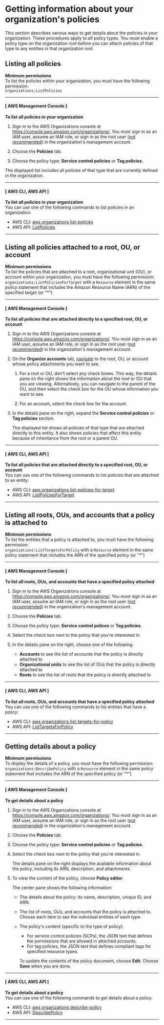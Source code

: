 # Getting information about your organization's policies<a name="orgs_manage_policies_info-operations"></a>

This section describes various ways to get details about the policies in your organization\. These procedures apply to *all* policy types\. You must enable a policy type on the organization root before you can attach policies of that type to any entities in that organization root\. 

## Listing all policies<a name="list-all-pols-in-org"></a>

**Minimum permissions**  
To list the policies within your organization, you must have the following permission:  
`organizations:ListPolicies`

------
#### [ AWS Management Console ]<a name="proc-list-all-pols-in-org"></a>

**To list all policies in your organization**

1. Sign in to the AWS Organizations console at [https://console\.aws\.amazon\.com/organizations/](https://console.aws.amazon.com/organizations/)\. You must sign in as an IAM user, assume an IAM role, or sign in as the root user \([not recommended](https://docs.aws.amazon.com/IAM/latest/UserGuide/best-practices.html#lock-away-credentials)\) in the organization's management account\. 

1. Choose the **Policies** tab\.

1.  Choose the policy type: **Service control policies** or **Tag policies**\. 

   The displayed list includes all policies of that type that are currently defined in the organization\.

------
#### [ AWS CLI, AWS API ]

**To list all policies in your organization**  
You can use one of the following commands to list policies in an organization:
+ AWS CLI: [aws organizations list\-policies](https://docs.aws.amazon.com/cli/latest/reference/organizations/list-policies.html)
+ AWS API: [ListPolicies](https://docs.aws.amazon.com/organizations/latest/APIReference/API_ListPolicies.html)

------

## Listing all policies attached to a root, OU, or account<a name="list-all-pols-in-entity"></a>

**Minimum permissions**  
To list the policies that are attached to a root, organizational unit \(OU\), or account within your organization, you must have the following permission:  
`organizations:ListPoliciesForTarget` with a `Resource` element in the same policy statement that includes the Amazon Resource Name \(ARN\) of the specified target \(or "\*"\)

------
#### [ AWS Management Console ]

**To list all policies that are attached directly to a specified root, OU, or account**

1. Sign in to the AWS Organizations console at [https://console\.aws\.amazon\.com/organizations/](https://console.aws.amazon.com/organizations/)\. You must sign in as an IAM user, assume an IAM role, or sign in as the root user \([not recommended](https://docs.aws.amazon.com/IAM/latest/UserGuide/best-practices.html#lock-away-credentials)\) in the organization's management account\. 

1. On the **Organize accounts** tab, [navigate](orgs_manage_ous.md#navigate_tree) to the root, OU, or account whose policy attachments you want to see\.

   1. For a root or OU, don't select any check boxes\. This way, the details pane on the right shows the information about the root or OU that you are viewing\. Alternatively, you can navigate to the parent of the OU, and then select the check box for the OU whose information you want to see\.

   1. For an account, select the check box for the account\.

1. In the details pane on the right, expand the **Service control policies** or **Tag policies** section\.

   The displayed list shows all policies of that type that are attached directly to this entity\. It also shows policies that affect this entity because of inheritance from the root or a parent OU\.

------
#### [ AWS CLI, AWS API ]

**To list all policies that are attached directly to a specified root, OU, or account**  
You can use one of the following commands to list policies that are attached to an entity:
+ AWS CLI: [aws organizations list\-policies\-for\-target](https://docs.aws.amazon.com/cli/latest/reference/organizations/list-policies-for-target.html)
+ AWS API: [ListPoliciesForTarget](https://docs.aws.amazon.com/organizations/latest/APIReference/API_ListPoliciesForTarget.html)

------

## Listing all roots, OUs, and accounts that a policy is attached to<a name="list-all-entities-attached-to-pol"></a>

**Minimum permissions**  
To list the entities that a policy is attached to, you must have the following permission:  
`organizations:ListTargetsForPolicy` with a `Resource` element in the same policy statement that includes the ARN of the specified policy \(or "\*"\)

------
#### [ AWS Management Console ]

**To list all roots, OUs, and accounts that have a specified policy attached**

1. Sign in to the AWS Organizations console at [https://console\.aws\.amazon\.com/organizations/](https://console.aws.amazon.com/organizations/)\. You must sign in as an IAM user, assume an IAM role, or sign in as the root user \([not recommended](https://docs.aws.amazon.com/IAM/latest/UserGuide/best-practices.html#lock-away-credentials)\) in the organization's management account\. 

1. Choose the **Policies** tab\.

1. Choose the policy type: **Service control polices** or **Tag policies**\.

1. Select the check box next to the policy that you're interested in\.

1. In the details pane on the right, choose one of the following:
   +  **Accounts** to see the list of accounts that the policy is directly attached to
   + **Organizational units** to see the list of OUs that the policy is directly attached to
   + **Roots** to see the list of roots that the policy is directly attached to

   

------
#### [ AWS CLI, AWS API ]

**To list all roots, OUs, and accounts that have a specified policy attached**  
You can use one of the following commands to list entities that have a policy:
+ AWS CLI: [aws organizations list\-targets\-for\-policy](https://docs.aws.amazon.com/cli/latest/reference/organizations/list-targets-for-policy.html)
+ AWS API: [ListTargetsForPolicy](https://docs.aws.amazon.com/organizations/latest/APIReference/API_ListTargetsForPolicy.html)

------

## Getting details about a policy<a name="get-details-about-pol"></a>

**Minimum permissions**  
To display the details of a policy, you must have the following permission:  
`organizations:DescribePolicy` with a `Resource` element in the same policy statement that includes the ARN of the specified policy \(or "\*"\)

------
#### [ AWS Management Console ]

**To get details about a policy**

1. Sign in to the AWS Organizations console at [https://console\.aws\.amazon\.com/organizations/](https://console.aws.amazon.com/organizations/)\. You must sign in as an IAM user, assume an IAM role, or sign in as the root user \([not recommended](https://docs.aws.amazon.com/IAM/latest/UserGuide/best-practices.html#lock-away-credentials)\) in the organization's management account\. 

1. Choose the **Policies** tab\.

1. Choose the policy type: **Service control policies** or **Tag policies**\.

1. Select the check box next to the policy that you're interested in\.

   The details pane on the right displays the available information about the policy, including its ARN, description, and attachments\.

1. To view the content of the policy, choose **Policy editor**\.

   The center pane shows the following information:
   + The details about the policy: its name, description, unique ID, and ARN\.
   + The list of roots, OUs, and accounts that the policy is attached to\. Choose each item to see the individual entities of each type\.
   + The policy's content \(specific to the type of policy\):
     + For service control policies \(SCPs\), the JSON text that defines the permissions that are allowed in attached accounts\.
     + For tag policies, the JSON text that defines compliant tags for specified resource types\.

     To update the contents of the policy document, choose **Edit**\. Choose **Save** when you are done\.

------
#### [ AWS CLI, AWS API ]

**To get details about a policy**  
You can use one of the following commands to get details about a policy:
+ AWS CLI: [aws organizations describe\-policy](https://docs.aws.amazon.com/cli/latest/reference/organizations/describe-policy.html)
+ AWS API: [DescribePolicy](https://docs.aws.amazon.com/organizations/latest/APIReference/API_DescribePolicy.html)

------